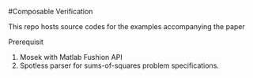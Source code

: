 #Composable Verification

This repo hosts source codes for the examples accompanying the paper 

Prerequisit
1. Mosek with Matlab Fushion API
2. Spotless parser for sums-of-squares problem specifications.



